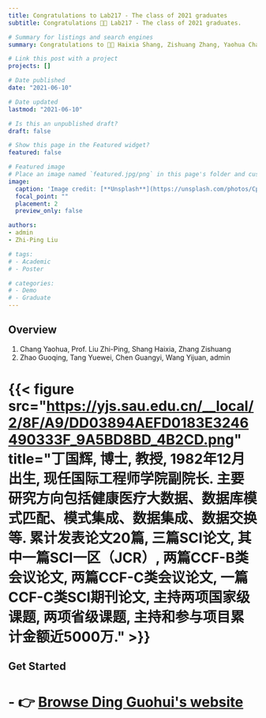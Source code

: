 ```yaml
---
title: Congratulations to Lab217 - The class of 2021 graduates
subtitle: Congratulations 👋👋 Lab217 - The class of 2021 graduates.

# Summary for listings and search engines
summary: Congratulations to 👋👋 Haixia Shang, Zishuang Zhang, Yaohua Chang and Na Yu for their successful graduation.

# Link this post with a project
projects: []

# Date published
date: "2021-06-10"

# Date updated
lastmod: "2021-06-10"

# Is this an unpublished draft?
draft: false

# Show this page in the Featured widget?
featured: false

# Featured image
# Place an image named `featured.jpg/png` in this page's folder and customize its options here.
image:
  caption: 'Image credit: [**Unsplash**](https://unsplash.com/photos/CpkOjOcXdUY)'
  focal_point: ""
  placement: 2
  preview_only: false

authors:
- admin
- Zhi-Ping Liu

# tags:
# - Academic
# - Poster

# categories:
# - Demo
# - Graduate
---
```


## Overview

1. Chang Yaohua, Prof. Liu Zhi-Ping, Shang Haixia, Zhang Zishuang
2. Zhao Guoqing, Tang Yuewei, Chen Guangyi, Wang Yijuan, admin

# {{< figure src="https://yjs.sau.edu.cn/__local/2/8F/A9/DD03894AEFD0183E3246490333F_9A5BD8BD_4B2CD.png" title="**丁国辉**, 博士, 教授, 1982年12月出生, 现任国际工程师学院副院长. 主要研究方向包括健康医疗大数据、数据库模式匹配、模式集成、数据集成、数据交换等. 累计发表论文20篇, 三篇SCI论文, 其中一篇SCI一区（JCR）, 两篇CCF-B类会议论文, 两篇CCF-C类会议论文, 一篇CCF-C类SCI期刊论文, 主持两项国家级课题, 两项省级课题, 主持和参与项目累计金额近5000万." >}}

## Get Started

# - 👉 [**Browse Ding Guohui's website**](https://yjs.sau.edu.cn/info/1009/1699.htm)


